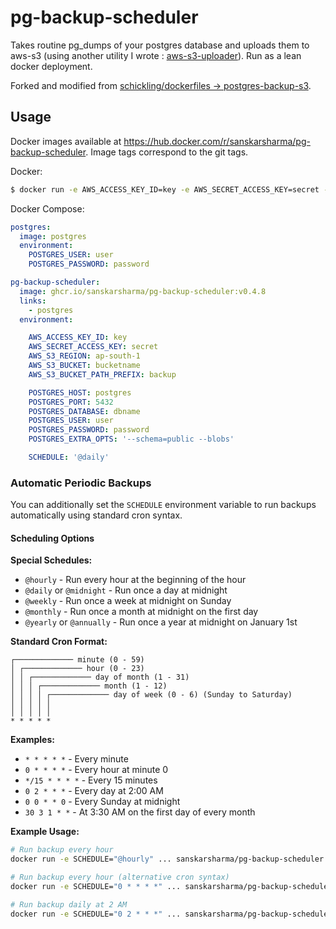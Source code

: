 # pg-backup-scheduler

Takes routine pg_dumps of your postgres database and uploads them to aws-s3 (using another utility I wrote : [aws-s3-uploader](https://github.com/sanskarsharma/aws-s3-uploader)). Run as a lean docker deployment.

Forked and modified from [schickling/dockerfiles -> postgres-backup-s3](https://github.com/schickling/dockerfiles/tree/master/postgres-backup-s3). 


## Usage

Docker images available at https://hub.docker.com/r/sanskarsharma/pg-backup-scheduler. Image tags correspond to the git tags.

Docker:
```sh
$ docker run -e AWS_ACCESS_KEY_ID=key -e AWS_SECRET_ACCESS_KEY=secret -e AWS_S3_BUCKET=my-bucket -e AWS_S3_BUCKET_PATH_PREFIX=backup -e AWS_S3_REGION=ap-south-1 -e POSTGRES_DATABASE=dbname -e POSTGRES_USER=user -e POSTGRES_PASSWORD=password -e POSTGRES_HOST=localhost -e POSTGRES_PORT=5432 sanskarsharma/pg-backup-scheduler:v0.1.0
```

Docker Compose:
```yaml
postgres:
  image: postgres
  environment:
    POSTGRES_USER: user
    POSTGRES_PASSWORD: password

pg-backup-scheduler:
  image: ghcr.io/sanskarsharma/pg-backup-scheduler:v0.4.8
  links:
    - postgres
  environment:

    AWS_ACCESS_KEY_ID: key
    AWS_SECRET_ACCESS_KEY: secret
    AWS_S3_REGION: ap-south-1
    AWS_S3_BUCKET: bucketname
    AWS_S3_BUCKET_PATH_PREFIX: backup

    POSTGRES_HOST: postgres
    POSTGRES_PORT: 5432
    POSTGRES_DATABASE: dbname
    POSTGRES_USER: user
    POSTGRES_PASSWORD: password
    POSTGRES_EXTRA_OPTS: '--schema=public --blobs'

    SCHEDULE: '@daily'

```

### Automatic Periodic Backups

You can additionally set the `SCHEDULE` environment variable to run backups automatically using standard cron syntax.

#### Scheduling Options

**Special Schedules:**
- `@hourly` - Run every hour at the beginning of the hour
- `@daily` or `@midnight` - Run once a day at midnight
- `@weekly` - Run once a week at midnight on Sunday
- `@monthly` - Run once a month at midnight on the first day
- `@yearly` or `@annually` - Run once a year at midnight on January 1st

**Standard Cron Format:**
```
┌───────────── minute (0 - 59)
│ ┌───────────── hour (0 - 23)
│ │ ┌───────────── day of month (1 - 31)
│ │ │ ┌───────────── month (1 - 12)
│ │ │ │ ┌───────────── day of week (0 - 6) (Sunday to Saturday)
│ │ │ │ │
│ │ │ │ │
* * * * *
```

**Examples:**
- `* * * * *` - Every minute
- `0 * * * *` - Every hour at minute 0
- `*/15 * * * *` - Every 15 minutes
- `0 2 * * *` - Every day at 2:00 AM
- `0 0 * * 0` - Every Sunday at midnight
- `30 3 1 * *` - At 3:30 AM on the first day of every month

**Example Usage:**
```sh
# Run backup every hour
docker run -e SCHEDULE="@hourly" ... sanskarsharma/pg-backup-scheduler:v0.1.0

# Run backup every hour (alternative cron syntax)
docker run -e SCHEDULE="0 * * * *" ... sanskarsharma/pg-backup-scheduler:v0.1.0

# Run backup daily at 2 AM
docker run -e SCHEDULE="0 2 * * *" ... sanskarsharma/pg-backup-scheduler:v0.1.0
```
